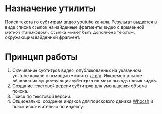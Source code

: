 # Назначение утилиты
Поиск текста по субтитрам видео youtube канала.
Результат выдается в виде списка ссылок на найденные фрагменты видео с временной меткой (таймкодом).
Ссылка может быть дополнена текстом, окружающим найденный фрагмент.

# Принцип работы
1. Скачивание субтитров видео, опубликованных на указанном youtube канале с помощью утилиты [yt-dlp](https://github.com/yt-dlp/yt-dlp). Инкрементальное обновление существующих субтитров по мере выхода новых видео.
2. Создание текстовой версии субтитров для уменьшения объема поиска.
3. Поиск по текстовой версии.
4. Опционально: создание индекса для поискового движка [Whoosh](https://whoosh.readthedocs.io/en/latest/) и поиск исключительно по индексу.
